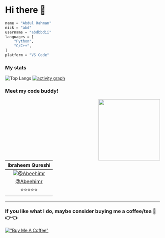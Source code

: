 
# Hi there 👋

```python
name = "Abdul Rahman"
nick = "abd"
username = "abdbbdii"
languages = [
    "Python",
    "C/C++",
]
platform = "VS Code"
```
### My stats

![Top Langs](https://github-readme-stats.vercel.app/api/top-langs/?username=abdbbdii&theme=github_dark&hide_border=true&layout=compact&card_width=1000&title_color=adbac7)
[![activity graph](https://github-readme-activity-graph.vercel.app/graph?username=abdbbdii&theme=github-dark&custom_title=abd's%20this%20month%20activity%20on%20Github&hide_border=true&line=adbac7&color=adbac7)](https://github.com/ashutosh00710/github-readme-activity-graph)

<!-- ![Profile](http://github-profile-summary-cards.vercel.app/api/cards/profile-details?username=abdbbdii&theme=github_dark)
![Stats](http://github-profile-summary-cards.vercel.app/api/cards/stats?username=abdbbdii&theme=github_dark)
![Top Languages](http://github-profile-summary-cards.vercel.app/api/cards/repos-per-language?username=abdbbdii&theme=github_dark) -->

### Meet my code buddy!
<img align='right' src='https://github.com/abdbbdii/abdbbdii/assets/69167454/bd0414cd-5c66-4bf5-8e57-c9828627f551' width='200'>

|Ibraheem Qureshi|
|:-:|
|[![@Abeehimr](https://github.com/Abeehimr.png?size=150)](https://github.com/Abeehimr)|
|[@Abeehimr](https://github.com/Abeehimr)|
|⭐⭐⭐⭐⭐|

---
### If you like what I do, maybe consider buying me a coffee/tea 🥺👉👈

[!["Buy Me A Coffee"](https://www.buymeacoffee.com/assets/img/custom_images/orange_img.png)](https://www.buymeacoffee.com/abdbbdii)
